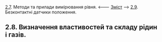 [2.7](2_7.md). Методи та прилади вимірювання рівня. <--- [Зміст](README.md) --> [2.9](2_9.md). Безконтактні датчики положення. 

## 2.8. Визначення властивостей та складу рідин і газів.